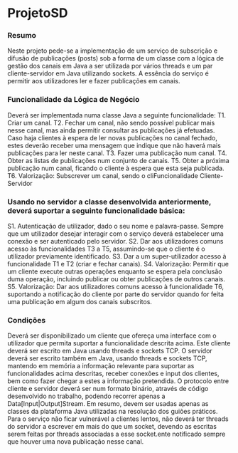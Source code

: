 # ProjetoSD

### Resumo
Neste projeto pede-se a implementação de um serviço de subscrição e difusão de publicações (posts)
sob a forma de um classe com a lógica de gestão dos canais em Java a ser utilizada por vários threads e
um par cliente-servidor em Java utilizando sockets.
A essência do serviço é permitir aos utilizadores ler e fazer publicações em canais.

### Funcionalidade da Lógica de Negócio
Deverá ser implementada numa classe Java a seguinte funcionalidade:
T1. Criar um canal.
T2. Fechar um canal, não sendo possível publicar mais nesse canal, mas ainda permitir consultar as
publicações já efetuadas. Caso haja clientes à espera de ler novas publicações no canal fechado,
estes deverão receber uma mensagem que indique que não haverá mais publicações para ler neste
canal.
T3. Fazer uma publicação num canal.
T4. Obter as listas de publicações num conjunto de canais.
T5. Obter a próxima publicação num canal, ficando o cliente à espera que esta seja publicada.
T6. Valorização: Subscrever um canal, sendo o cliFuncionalidade Cliente-Servidor

### Usando no servidor a classe desenvolvida anteriormente, deverá suportar a seguinte funcionalidade básica:
S1. Autenticação de utilizador, dado o seu nome e palavra-passe. Sempre que um utilizador desejar
interagir com o serviço deverá estabelecer uma conexão e ser autenticado pelo servidor.
S2. Dar aos utilizadores comuns acesso às funcionalidades T3 a T5, assumindo-se que o cliente é o
utilizador previamente identificado.
S3. Dar a um super-utilizador acesso à funcionalidade T1 e T2 (criar e fechar canais).
S4. Valorização: Permitir que um cliente execute outras operações enquanto se espera pela conclusão
duma operação, incluindo publicar ou obter publicações de outros canais.
S5. Valorização: Dar aos utilizadores comuns acesso à funcionalidade T6, suportando a notificação
do cliente por parte do servidor quando for feita uma publicação em algum dos canais subscritos.

### Condições
Deverá ser disponibilizado um cliente que ofereça uma interface com o utilizador que permita suportar
a funcionalidade descrita acima. Este cliente deverá ser escrito em Java usando threads e sockets TCP.
O servidor deverá ser escrito também em Java, usando threads e sockets TCP, mantendo em memória
a informação relevante para suportar as funcionalidades acima descritas, receber conexões e input dos
clientes, bem como fazer chegar a estes a informação pretendida. O protocolo entre cliente e servidor
deverá ser num formato binário, através de código desenvolvido no trabalho, podendo recorrer apenas a
Data[Input|Output]Stream. Em resumo, devem ser usadas apenas as classes da plataforma Java utilizadas
na resolução dos guiões práticos.
Para o serviço não ficar vulnerável a clientes lentos, não deverá ter threads do servidor a escrever
em mais do que um socket, devendo as escritas serem feitas por threads associadas a esse socket.ente notificado sempre que houver uma nova publicação
nesse canal.
